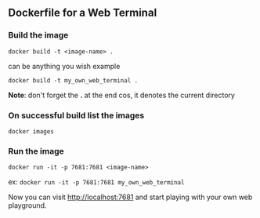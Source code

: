 ## Dockerfile for a Web Terminal

### Build the image

```
docker build -t <image-name> .
```

<image-name> can be anything you wish example

`docker build -t my_own_web_terminal .`

**Note**:  don't forget the **.** at the end cos, it denotes the current directory

### On successful build list the images

```
docker images
```

### Run the image

```
docker run -it -p 7681:7681 <image-name>
```

 ex: `docker run -it -p 7681:7681 my_own_web_terminal`
 
 Now you can visit [http://localhost:7681](http://localhost:7681) and start playing with your own web playground.